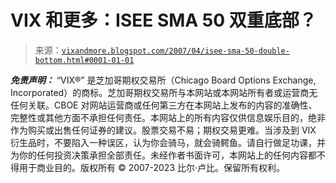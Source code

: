 <!--yml

category: 未分类

date: 2024-05-18 15:48:16

-->

# VIX 和更多：ISEE SMA 50 双重底部？

> 来源：[`vixandmore.blogspot.com/2007/04/isee-sma-50-double-bottom.html#0001-01-01`](http://vixandmore.blogspot.com/2007/04/isee-sma-50-double-bottom.html#0001-01-01)

***免责声明：*** “VIX®” 是芝加哥期权交易所（Chicago Board Options Exchange, Incorporated）的商标。芝加哥期权交易所与本网站或本网站所有者或运营商无任何关联。CBOE 对网站运营商或任何第三方在本网站上发布的内容的准确性、完整性或其他方面不承担任何责任。本网站上的所有内容仅供信息娱乐目的，绝非作为购买或出售任何证券的建议。股票交易不易；期权交易更难。当涉及到 VIX 衍生品时，不要陷入一种误区，认为你会骑马，就会骑鳄鱼。请自行做足功课，并为你的任何投资决策承担全部责任。未经作者书面许可，本网站上的任何内容都不得用于商业目的。版权所有 © 2007-2023 比尔·卢比。保留所有权利。
